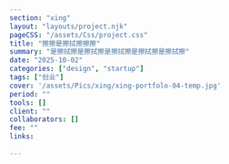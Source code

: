 ```yaml
---
section: "xing"
layout: "layouts/project.njk"
pageCSS: "/assets/Css/project.css"
title: "擦擦是擦拭擦擦擦"
summary: "是擦拭擦是擦拭擦是擦拭擦是擦拭擦是擦拭擦"
date: "2025-10-02"
categories: ["design", "startup"]
tags: ["创业"]
cover: '/assets/Pics/xing/xing-portfolo-04-temp.jpg'
period: ""
tools: []
client: ""
collaborators: []
fee: ""
links:
  
---
```

